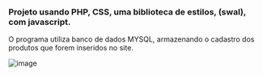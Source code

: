 <h3>Projeto usando PHP, CSS, uma biblioteca de estilos, (swal), com javascript.</h3>
<p>O programa utiliza banco de dados MYSQL, armazenando o cadastro dos produtos que forem inseridos no site.</p>

![image](https://github.com/stevammm/login-produto/assets/129697376/9b38e021-7fd1-435d-b705-02dfaed6c933)
